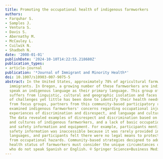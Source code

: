 ```yaml
---
title: Promoting the occupational health of indigenous farmworkers
authors:
- Farquhar S.
- Samples J.
- Ventura S.
- Davis S.
- Abernathy M.
- McCauley L.
- Cuilwik N.
- Shadbeh N.
date: '2008-01-01'
publishDate: '2024-10-10T14:22:55.218680Z'
publication_types:
- article-journal
publication: '*Journal of Immigrant and Minority Health*'
doi: 10.1007/s10903-007-9075-5
abstract: In the United States, approximately 78% of agricultural farmworkers are
  immigrants. In Oregon, a growing number of these farmworkers are indigenous and
  speak an indigenous language as their primary language. This group of farmworkers
  suffers from linguistic, cultural and geographic isolation and faces a unique set
  of challenges yet little has been done to identify their health needs. Using data
  from focus groups, partners from this community-based participatory research project
  examined indigenous farmworkers' concerns regarding occupational injury and illness,
  experiences of discrimination and disrespect, and language and cultural barriers.
  The data revealed examples of disrespect and discrimination based on the languages
  and cultures of indigenous farmworkers, and a lack of basic occupational health
  and safety information and equipment. For example, participants mentioned that occupational
  safety information was inaccessible because it was rarely provided in indigenous
  languages, and participants felt there were no legal means to protect farmworkers
  from occupational hazards. Community-based strategies designed to address the occupational
  health status of farmworkers must consider the unique circumstances of those farmworkers
  who do not speak Spanish or English. © Springer Science+Business Media, LLC 2007.
---
```

